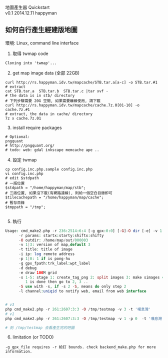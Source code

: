 地圖產生器 Quickstart           
v0.1 2014.12.11 happyman

## 如何自行產生經建版地圖
環境:  Linux, command line interface 
1. 取得 twmap code
 ```git clone https://github.com/happyman/twmap.git
Cloning into 'twmap'...
```
2. get  map image data (全部 22GB)
 ```# v1
curl http://rs.happyman.idv.tw/mapcache/STB.tar.a[a-c] -o STB.tar.#1
# extract
cat STB.tar.a  STB.tar.b  STB.tar.c |tar xvf -
# the data is in stb/ directory
# 下列步驟需要 20G 空間, 如果需要離線使用, 請下載
curl http://rs.happyman.idv.tw/mapcache/cache.7z.0[01-10] -o cache.7z.#1
# extract, the data in cache/ directory
7z x cache.7z.01 
```

3. install require packages
 ```zypper in ImageMagick proj gpsbabel wget p7zip php5-zlib curl
# Optional:
pngquant
# http://pngquant.org/
# todo: web: gdal inkscape memcache ape .. 
```
4. 設定 twmap
 ```cd twmap/twmap_gen
cp config.inc.php.sample config.inc.php
vi config.inc.php
# edit $stdpath
# 一版位置
$stdpath = "/home/happyman/map/stb";
# 三版位置, 如果沒下載(有網路連線), 則給一個空白目錄即可
$tilecachepath = "/home/happyman/map/cache";
# 暫存目錄
$tmppath = "/tmp"; 


```
5. 執行
 ```php cmd_make2.php 
Usage: cmd_make2.php -r 236:2514:6:4 [-g gpx:0:0] [-G]-O dir [-e] -v 1|3 -t title -i localhost
       -r params: startx:starty:shiftx:shifty
       -O outdir: /home/map/out/000003
       -v 1|3: version of map,default 3
       -t title: title of image
       -i ip: log remote address
       -p 1|0: 1 if is pong-hu
       -g gpx_fpath:trk_label:wpt_label 
       -d debug
       -e draw 100M grid
       -s 1-5: stage 1: create_tag_png 2: split images 3: make simages 4: create txt/kmz 5: create pdf. debug purpose
          1 is done then go to 2, 3 ..
       -S use with -s, if -s 2 -S, means do only step 2
       -l channel:uniqid to notify web, email from web interface


 # v3
php cmd_make2.php -r 261:2607:3:3 -O /tmp/testmap -v 3 -t '嘆息灣'
 # v1
php cmd_make2.php -r 261:2607:3:3 -O /tmp/testmap -v 1 -p 0  -t '嘆息灣'

 # 到 /tmp/testmap 去看產生完的吧圖
```
6. limitation (or TODO)
 ```-G require gps track database, not working here.
-g gpx_file requires -r 給訂 bounds. check backend_make.php for more information.
```
